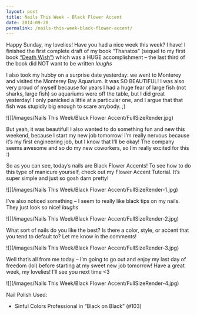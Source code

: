 ```yaml
---
layout: post
title: Nails This Week - Black Flower Accent
date: 2014-09-28
permalink: /nails-this-week-black-flower-accent/
---
```


Happy Sunday, my lovelies! Have you had a nice week this week? I have! I finished the first complete draft of my book “Thanatos” (sequel to my first book [“Death Wish”](http://www.amazon.com/Death-Wish-Lindsey-Menges-ebook/dp/B00GF4LTYQ)) which was a HUGE accomplishment – the last third of the book did NOT want to be written *laughs*

I also took my hubby on a surprise date yesterday: we went to Monterey and visited the Monterey Bay Aquarium. It was SO BEAUTIFUL! I was also very proud of myself because for years I had a huge fear of large fish (not sharks, large fish) so aquariums were off the table, but I did great yesterday! I only panicked a little at a particular one, and I argue that that fish was stupidly big enough to scare anybody. ;)

![](/images/Nails This Week/Black Flower Accent/FullSizeRender.jpg)

But yeah, it was beautiful! I also wanted to do something fun and new this weekend, because I start my new job tomorrow! I’m really nervous because it’s my first engineering job, but I know that I’ll be okay! The company seems awesome and so do my new coworkers, so I’m really excited for this :)

So as you can see, today’s nails are Black Flower Accents! To see how to do this type of manicure yourself, check out my Flower Accent Tutorial. It’s super simple and just so gosh darn pretty!

![](/images/Nails This Week/Black Flower Accent/FullSizeRender-1.jpg)

I’ve also noticed something – I seem to really like black tips on my nails. They just look so nice! *laughs*

![](/images/Nails This Week/Black Flower Accent/FullSizeRender-2.jpg)

What sort of nails do you like the best? Is there a color, style, or accent that you tend to default to? Let me know in the comments!

![](/images/Nails This Week/Black Flower Accent/FullSizeRender-3.jpg)

Well that’s all from me today – I’m going to go out and enjoy my last day of freedom (lol) before starting at my sweet new job tomorrow! Have a great week, my lovelies! I’ll see you next time <3

![](/images/Nails This Week/Black Flower Accent/FullSizeRender-4.jpg)

Nail Polish Used:

- Sinful Colors Professional in “Black on Black” (#103)